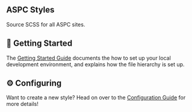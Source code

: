 ## ASPC Styles
Source SCSS for all ASPC sites.

## 🔎 Getting Started

The [Getting Started Guide](./GETTING_STARTED.md) documents the how to set up your local development environment, and explains how the file hierarchy is set up.

## ⚙️ Configuring

Want to create a new style? Head on over to the [Configuration Guide](./CONFIGURATION.md) for more details!
